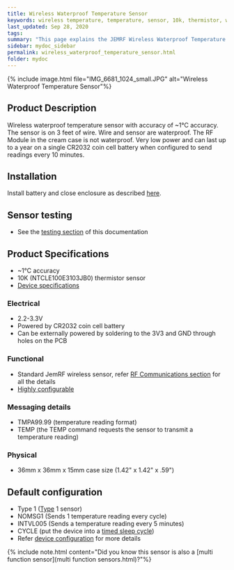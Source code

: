 ```yaml
---
title: Wireless Waterproof Temperature Sensor
keywords: wireless temperature, temperature, sensor, 10k, thermistor, waterproof
last_updated: Sep 28, 2020
tags:  
summary: "This page explains the JEMRF Wireless Waterproof Temperature Sensor"
sidebar: mydoc_sidebar
permalink: wireless_waterproof_temperature_sensor.html
folder: mydoc
---
```


{% include image.html file="IMG_6681_1024_small.JPG" alt="Wireless Waterproof Temperature Sensor"%}

## Product Description
Wireless waterproof temperature sensor with accuracy of ~1°C accuracy. The sensor is on 3 feet of wire. Wire and sensor are waterproof. The RF Module in the cream case is not waterproof. Very low power and can last up to a year on a single CR2032 coin cell battery when configured to send readings every 10 minutes. 

## Installation
Install battery and close enclosure as described [here](sensor_installation.html).

## Sensor testing
* See the [testing section](sensor_testing.html) of this documentation 

## Product Specifications
* ~1°C accuracy
* 10K (NTCLE100E3103JB0) thermistor sensor
* [Device specifications](rf_device_specs.html)

### Electrical
* 2.2-3.3V 
* Powered by CR2032 coin cell battery
* Can be externally powered by soldering to the 3V3 and GND through holes on the PCB

### Functional
* Standard JemRF wireless sensor, refer [RF Communications section](rf_basics.html) for all the details
* [Highly configurable](configuration_overview.html)

### Messaging details
* TMPA99.99 (temperature reading format)
* TEMP (the TEMP command requests the sensor to transmit a temperature reading)

### Physical
* 36mm x 36mm x 15mm case size (1.42" x 1.42" x .59")

## Default configuration
* Type 1 ([Type](types.html) 1 sensor)
* NOMSG1 (Sends 1 temperature reading every cycle)
* INTVL005 (Sends a temperature reading every 5 minutes)
* CYCLE (put the device into a [timed sleep cycle](sleep_modes.html))
* Refer [device configuration](configuration_overview.html) for more details

{% include note.html content="Did you know this sensor is also a [multi function sensor](multi function sensors.html)?"%}